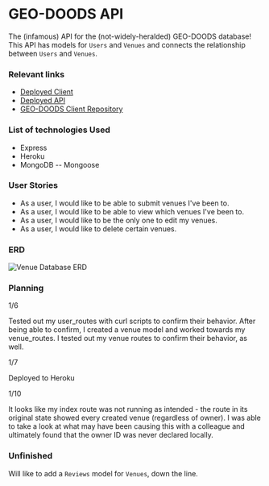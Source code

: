 # GEO-DOODS API

The (infamous) API for the (not-widely-heralded) GEO-DOODS database! This API has models for `Users` and `Venues` and connects the relationship between `Users` and `Venues`.

### Relevant links

- [Deployed Client](https://chrisjaechun.github.io/geo-doods-client/)
- [Deployed API](https://mysterious-wave-10863.herokuapp.com/)
- [GEO-DOODS Client Repository](https://github.com/chrisjaechun/geo-doods-client)

### List of technologies Used

- Express
- Heroku
- MongoDB
-- Mongoose

### User Stories

- As a user, I would like to be able to submit venues I've been to.
- As a user, I would like to be able to view which venues I've been to.
- As a user, I would like to be the only one to edit my venues.
- As a user, I would like to delete certain venues.

### ERD

![Venue Database ERD](https://i.imgur.com/H0U956C.png)

### Planning

1/6

Tested out my user_routes with curl scripts to confirm their behavior. After being able to confirm, I created a venue model and worked towards my venue_routes. I tested out my venue routes to confirm their behavior, as well.

1/7

Deployed to Heroku

1/10

It looks like my index route was not running as intended - the route in its original state showed every created venue (regardless of owner). I was able to take a look at what may have been causing this with a colleague and ultimately found that the owner ID was never declared locally.

### Unfinished

Will like to add a `Reviews` model for `Venues`, down the line.
